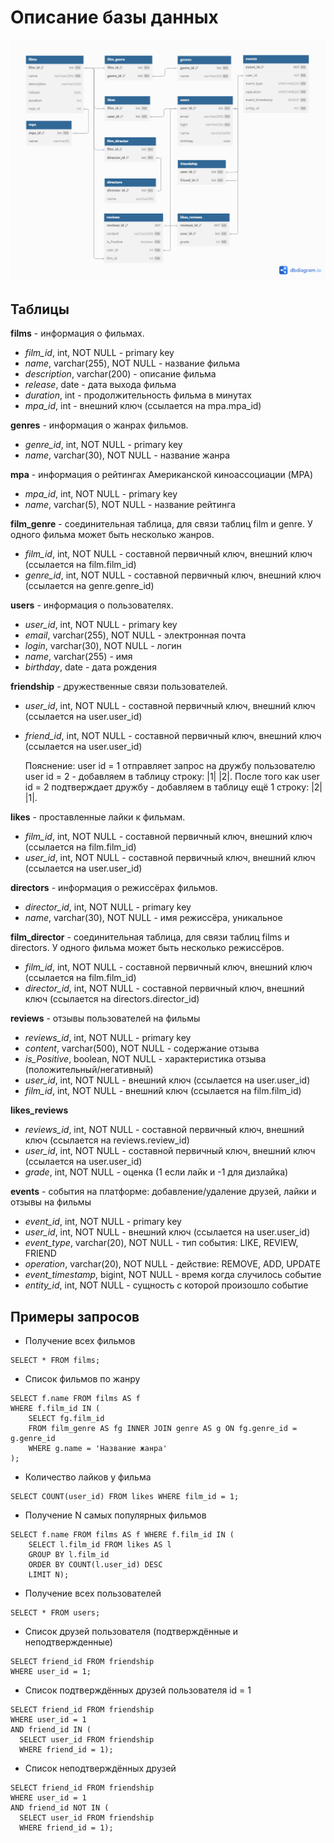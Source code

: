# Описание базы данных

![ER - диаграмма](ER-diagram.png)

## Таблицы
 **films** - информация о фильмах.
* _film_id_, int, NOT NULL - primary key
* _name_, varchar(255), NOT NULL - название фильма
* _description_, varchar(200) - описание фильма
* _release_, date - дата выхода фильма
* _duration_, int - продолжительность фильма в минутах
* _mpa_id_, int - внешний ключ (ссылается на mpa.mpa_id)

 **genres** - информация о жанрах фильмов.
* _genre_id_, int, NOT NULL - primary key
* _name_, varchar(30), NOT NULL - название жанра

**mpa** - информация о рейтингах Американской киноассоциации (MPA)
* _mpa_id_, int, NOT NULL - primary key
* _name_, varchar(5), NOT NULL - название рейтинга

 **film_genre** - соединительная таблица, для связи таблиц film и genre. У одного фильма может быть несколько жанров.
* _film_id_, int, NOT NULL - составной первичный ключ, внешний ключ (ссылается на film.film_id)
* _genre_id_, int, NOT NULL - составной первичный ключ, внешний ключ (ссылается на genre.genre_id)

 **users** - информация о пользователях.
* _user_id_, int, NOT NULL - primary key
* _email_, varchar(255), NOT NULL - электронная почта
* _login_, varchar(30), NOT NULL - логин
* _name_, varchar(255) - имя
* _birthday_, date - дата рождения

 **friendship** - дружественные связи пользователей.
* _user_id_, int, NOT NULL - составной первичный ключ, внешний ключ (ссылается на user.user_id)
* _friend_id_, int, NOT NULL - составной первичный ключ, внешний ключ (ссылается на user.user_id)
  
  Пояснение:
  user id = 1 отправляет запрос на дружбу пользователю user id = 2 - добавляем в таблицу строку: |1| |2|.
  После того как user id = 2 подтверждает дружбу - добавляем в таблицу ещё 1 строку: |2| |1|.

 **likes** - проставленные лайки к фильмам.
* _film_id_, int, NOT NULL - составной первичный ключ, внешний ключ (ссылается на film.film_id)
* _user_id_, int, NOT NULL - составной первичный ключ, внешний ключ (ссылается на user.user_id)

**directors** - информация о режиссёрах фильмов.
* _director_id_, int, NOT NULL - primary key
* _name_, varchar(30), NOT NULL - имя режиссёра, уникальное

**film_director** - соединительная таблица, для связи таблиц films и directors. У одного фильма может быть несколько режиссёров.
* _film_id_, int, NOT NULL - составной первичный ключ, внешний ключ (ссылается на film.film_id)
* _director_id_, int, NOT NULL - составной первичный ключ, внешний ключ (ссылается на directors.director_id)

**reviews** - отзывы пользователей на фильмы
* _reviews_id_, int, NOT NULL - primary key
* _content_, varchar(500), NOT NULL - содержание отзыва
* _is_Positive_, boolean, NOT NULL - характеристика отзыва (положительный/негативный)
* _user_id_, int, NOT NULL - внешний ключ (ссылается на user.user_id)
* _film_id_, int, NOT NULL - внешний ключ (ссылается на film.film_id)

**likes_reviews**
* _reviews_id_, int, NOT NULL - составной первичный ключ, внешний ключ (ссылается на reviews.review_id)
* _user_id_, int, NOT NULL - составной первичный ключ, внешний ключ (ссылается на user.user_id)
* _grade_, int, NOT NULL - оценка (1 если лайк и -1 для дизлайка)

**events** - события на платформе: добавление/удаление друзей, лайки и отзывы на фильмы
* _event_id_, int, NOT NULL - primary key
* _user_id_, int, NOT NULL -  внешний ключ (ссылается на user.user_id)
* _event_type_, varchar(20), NOT NULL - тип события: LIKE, REVIEW, FRIEND
* _operation_, varchar(20), NOT NULL - действие: REMOVE, ADD, UPDATE
* _event_timestamp_, bigint, NOT NULL - время когда случилось событие
* _entity_id_, int, NOT NULL - сущность с которой произошло событие

## Примеры запросов
- Получение всех фильмов
```dbn-psql
SELECT * FROM films;
```
- Список фильмов по жанру
```dbn-psql
SELECT f.name FROM films AS f
WHERE f.film_id IN (
    SELECT fg.film_id
    FROM film_genre AS fg INNER JOIN genre AS g ON fg.genre_id = g.genre_id
    WHERE g.name = 'Название жанра'
);
```

- Количество лайков у фильма
```dbn-psql
SELECT COUNT(user_id) FROM likes WHERE film_id = 1;
```

- Получение N самых популярных фильмов
```dbn-psql
SELECT f.name FROM films AS f WHERE f.film_id IN (
    SELECT l.film_id FROM likes AS l
    GROUP BY l.film_id
    ORDER BY COUNT(l.user_id) DESC
    LIMIT N);
```

- Получение всех пользователей
```dbn-psql
SELECT * FROM users;
```

- Список друзей пользователя (подтверждённые и неподтвержденные)
```dbn-psql
SELECT friend_id FROM friendship
WHERE user_id = 1;
```

- Список подтверждённых друзей пользователя id = 1
```dbn-psql
SELECT friend_id FROM friendship
WHERE user_id = 1 
AND friend_id IN (
  SELECT user_id FROM friendship
  WHERE friend_id = 1);
```

- Список неподтверждённых друзей
```dbn-psql
SELECT friend_id FROM friendship
WHERE user_id = 1
AND friend_id NOT IN (
  SELECT user_id FROM friendship
  WHERE friend_id = 1);
```
